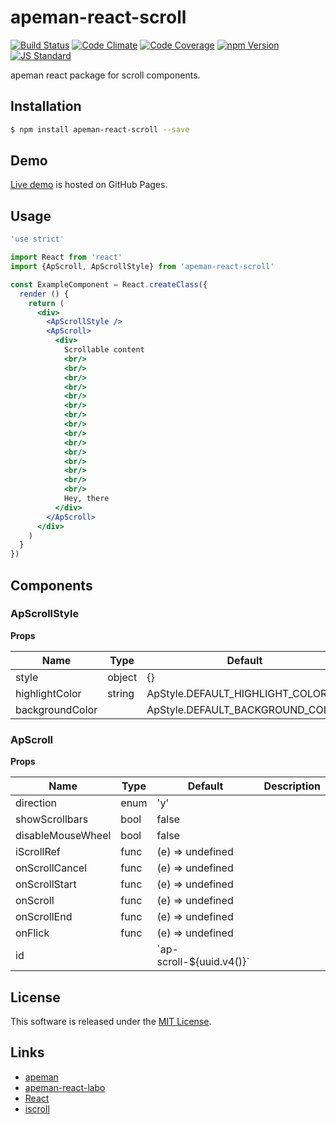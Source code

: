 apeman-react-scroll
==========

<!---
This file is generated by ape-tmpl. Do not update manually.
--->

<!-- Badge Start -->
<a name="badges"></a>

[![Build Status][bd_travis_shield_url]][bd_travis_url]
[![Code Climate][bd_codeclimate_shield_url]][bd_codeclimate_url]
[![Code Coverage][bd_codeclimate_coverage_shield_url]][bd_codeclimate_url]
[![npm Version][bd_npm_shield_url]][bd_npm_url]
[![JS Standard][bd_standard_shield_url]][bd_standard_url]

[bd_repo_url]: https://github.com/apeman-react-labo/apeman-react-scroll
[bd_travis_url]: http://travis-ci.org/apeman-react-labo/apeman-react-scroll
[bd_travis_shield_url]: http://img.shields.io/travis/apeman-react-labo/apeman-react-scroll.svg?style=flat
[bd_travis_com_url]: http://travis-ci.com/apeman-react-labo/apeman-react-scroll
[bd_travis_com_shield_url]: https://api.travis-ci.com/apeman-react-labo/apeman-react-scroll.svg?token=
[bd_license_url]: https://github.com/apeman-react-labo/apeman-react-scroll/blob/master/LICENSE
[bd_codeclimate_url]: http://codeclimate.com/github/apeman-react-labo/apeman-react-scroll
[bd_codeclimate_shield_url]: http://img.shields.io/codeclimate/github/apeman-react-labo/apeman-react-scroll.svg?style=flat
[bd_codeclimate_coverage_shield_url]: http://img.shields.io/codeclimate/coverage/github/apeman-react-labo/apeman-react-scroll.svg?style=flat
[bd_gemnasium_url]: https://gemnasium.com/apeman-react-labo/apeman-react-scroll
[bd_gemnasium_shield_url]: https://gemnasium.com/apeman-react-labo/apeman-react-scroll.svg
[bd_npm_url]: http://www.npmjs.org/package/apeman-react-scroll
[bd_npm_shield_url]: http://img.shields.io/npm/v/apeman-react-scroll.svg?style=flat
[bd_standard_url]: http://standardjs.com/
[bd_standard_shield_url]: https://img.shields.io/badge/code%20style-standard-brightgreen.svg

<!-- Badge End -->


<!-- Description Start -->
<a name="description"></a>

apeman react package for scroll components.

<!-- Description End -->


<!-- Overview Start -->
<a name="overview"></a>



<!-- Overview End -->


<!-- Sections Start -->
<a name="sections"></a>

<!-- Section from "doc/guides/01.Installation.md.hbs" Start -->

<a name="section-doc-guides-01-installation-md"></a>

Installation
-----

```bash
$ npm install apeman-react-scroll --save
```


<!-- Section from "doc/guides/01.Installation.md.hbs" End -->

<!-- Section from "doc/guides/02.Demo.md.hbs" Start -->

<a name="section-doc-guides-02-demo-md"></a>

Demo
-----

[Live demo][demo_url] is hosted on GitHub Pages.

<!--
[![Demo Image](./doc/images/screenshot.png)][demo_url]
-->

[demo_url]: http://apeman-react-labo.github.io/apeman-react-scroll/demo/demo.html


<!-- Section from "doc/guides/02.Demo.md.hbs" End -->

<!-- Section from "doc/guides/03.Usage.md.hbs" Start -->

<a name="section-doc-guides-03-usage-md"></a>

Usage
---------

```jsx
'use strict'

import React from 'react'
import {ApScroll, ApScrollStyle} from 'apeman-react-scroll'

const ExampleComponent = React.createClass({
  render () {
    return (
      <div>
        <ApScrollStyle />
        <ApScroll>
          <div>
            Scrollable content
            <br/>
            <br/>
            <br/>
            <br/>
            <br/>
            <br/>
            <br/>
            <br/>
            <br/>
            <br/>
            <br/>
            <br/>
            <br/>
            <br/>
            <br/>
            Hey, there
          </div>
        </ApScroll>
      </div>
    )
  }
})


```



<!-- Section from "doc/guides/03.Usage.md.hbs" End -->

<!-- Section from "doc/guides/04.Components.md.hbs" Start -->

<a name="section-doc-guides-04-components-md"></a>

Components
-----


### ApScrollStyle

**Props**

| Name | Type | Default | Description |
| ---- | ---- | ------- | ----------- |
| style | object | {} | |  |
| highlightColor | string | ApStyle.DEFAULT_HIGHLIGHT_COLOR | |  |
| backgroundColor |  | ApStyle.DEFAULT_BACKGROUND_COLOR | |  |

### ApScroll

**Props**

| Name | Type | Default | Description |
| ---- | ---- | ------- | ----------- |
| direction | enum | &#x27;y&#x27; | |  |
| showScrollbars | bool | false | |  |
| disableMouseWheel | bool | false | |  |
| iScrollRef | func | (e) &#x3D;&gt; undefined | |  |
| onScrollCancel | func | (e) &#x3D;&gt; undefined | |  |
| onScrollStart | func | (e) &#x3D;&gt; undefined | |  |
| onScroll | func | (e) &#x3D;&gt; undefined | |  |
| onScrollEnd | func | (e) &#x3D;&gt; undefined | |  |
| onFlick | func | (e) &#x3D;&gt; undefined | |  |
| id |  | &#x60;ap-scroll-${uuid.v4()}&#x60; | |  |


<!-- Section from "doc/guides/04.Components.md.hbs" End -->


<!-- Sections Start -->


<!-- LICENSE Start -->
<a name="license"></a>

License
-------
This software is released under the [MIT License](https://github.com/apeman-react-labo/apeman-react-scroll/blob/master/LICENSE).

<!-- LICENSE End -->


<!-- Links Start -->
<a name="links"></a>

Links
------

+ [apeman][apeman_url]
+ [apeman-react-labo][apeman_react_labo_url]
+ [React][react_url]
+ [iscroll][iscroll_url]

[apeman_url]: https://github.com/apeman-labo/apeman
[apeman_react_labo_url]: https://github.com/apeman-react-labo
[react_url]: https://facebook.github.io/react/
[iscroll_url]: https://github.com/cubiq/iscroll

<!-- Links End -->
